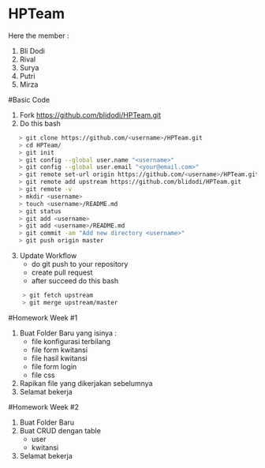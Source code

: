 # HPTeam

Here the member :

1. Bli Dodi
2. Rival
3. Surya
4. Putri
5. Mirza


#Basic Code

1. Fork https://github.com/blidodi/HPTeam.git
2. Do this bash

 ```bash
    > git clone https://github.com/<username>/HPTeam.git
	> cd HPTeam/
	> git init
	> git config --global user.name "<username>"
	> git config --global user.email "<your@email.com>"
    > git remote set-url origin https://github.com/<username>/HPTeam.git
    > git remote add upstream https://github.com/blidodi/HPTeam.git
    > git remote -v 
	> mkdir <username>
	> touch <username>/README.md
	> git status
	> git add <username>
	> git add <username>/README.md
	> git commit -am "Add new directory <username>"
	> git push origin master
 ```

3. Update Workflow
    - do git push to your repository
    - create pull request
    - after succeed do this bash

```bash
    > git fetch upstream
    > git merge upstream/master
 ```

#Homework Week #1

1. Buat Folder Baru yang isinya :
	- file konfigurasi terbilang
	- file form kwitansi
	- file hasil kwitansi
	- file form login
	- file css
2. Rapikan file yang dikerjakan sebelumnya
3. Selamat bekerja


#Homework Week #2

1. Buat Folder Baru
2. Buat CRUD dengan table
	- user
	- kwitansi
3. Selamat bekerja
